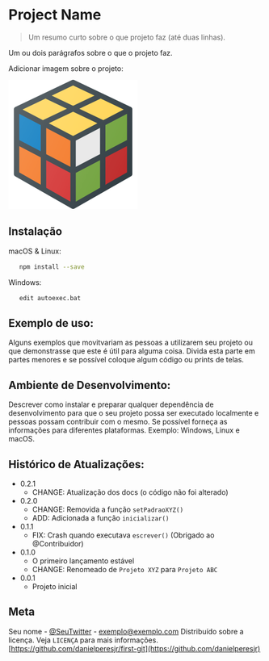 # Project Name
> Um resumo curto sobre o que projeto faz (até duas linhas).

 Um ou dois parágrafos sobre o que o projeto faz.

 Adicionar imagem sobre o projeto:

 ![cubo](cubo-magico.png)

 ## Instalação

 macOS & Linux:

 ```sh
    npm install --save
 ```

 Windows:

 ```sh
    edit autoexec.bat
 ```

 ## Exemplo de uso:

 Alguns exemplos que movitvariam as pessoas a utilizarem seu projeto ou que demonstrasse que este é útil para alguma coisa. Divida esta parte em partes menores e se possível coloque algum código ou prints de telas.

 ## Ambiente de Desenvolvimento:

 Descrever como instalar e preparar qualquer dependência de desenvolvimento para que o seu projeto possa ser executado localmente e pessoas possam contribuir com o mesmo. Se possível forneça as informações para diferentes plataformas. Exemplo: Windows, Linux e macOS.

 ## Histórico de Atualizações:

 * 0.2.1
    * CHANGE: Atualização dos docs (o código não foi alterado)
* 0.2.0
    * CHANGE: Removida a função `setPadraoXYZ()`
    * ADD: Adicionada a função `inicializar()`
* 0.1.1
    * FIX: Crash quando executava `escrever()` (Obrigado ao @Contribuidor)
* 0.1.0
    * O primeiro lançamento estável
    * CHANGE: Renomeado de `Projeto XYZ` para `Projeto ABC`
* 0.0.1
    * Projeto inicial

## Meta

Seu nome - [@SeuTwitter](https://twittwe.com/danielperesjr) - exemplo@exemplo.com
Distribuído sobre a licença. Veja `LICENÇA` para mais informações.
[https://github.com/danielperesjr/first-git](https://github.com/danielperesjr)